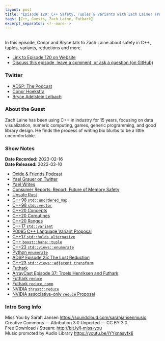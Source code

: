 ```yaml
---
layout: post
title: "Episode 120: C++ Safety, Tuples & Variants with Zach Laine! (Part 4)"
tags: [C++, Guests, Zach Laine, Futhark]
excerpt_separator: <!--more-->
---
```


<div id="buzzsprout-player-12413750"></div><script src="https://www.buzzsprout.com/1501960/12413750-episode-120-c-safety-tuples-variants-with-zach-laine-part-4.js?container_id=buzzsprout-player-12413750&player=small" type="text/javascript" charset="utf-8"></script>

<br>In this episode, Conor and Bryce talk to Zach Laine about safety in C++, tuples, variants, reductions and more.
 
<!--more-->

* [Link to Episode 120 on Website](https://adspthepodcast.com/2023/03/10/Episode-120.html)
* [Discuss this episode, leave a comment, or ask a question (on GitHub)](https://github.com/codereport/adsp2/discussions/11)

### Twitter
 
* [ADSP: The Podcast](https://twitter.com/adspthepodcast)
* [Conor Hoekstra](https://twitter.com/code_report)
* [Bryce Adelstein Lelbach](https://twitter.com/blelbach)

### About the Guest

Zach Laine has been using C++ in industry for 15 years, focusing on data visualization, numeric computing, games, generic programming, and good library design. He finds the process of writing bio blurbs to be a little uncomfortable.

### Show Notes
 
**Date Recorded:** 2023-02-16 <br>
**Date Released:** 2023-03-10

* [Oxide & Friends Podcast](https://oxide.computer/podcasts/oxide-and-friends)
* [Yael Grauer on Twitter](https://twitter.com/yaelwrites)
* [Yael Writes](https://yaelwrites.com/)
* [Consumer Reports: Report: Future of Memory Safety](https://advocacy.consumerreports.org/research/report-future-of-memory-safety/)
* [Unsafe Rust](https://doc.rust-lang.org/book/ch19-01-unsafe-rust.html)
* [C++98 `std::unordered_map`](https://en.cppreference.com/w/cpp/container/unordered_map)
* [C++98 `std::vector`](https://en.cppreference.com/w/cpp/container/vector)
* [C++20 Concepts](https://en.cppreference.com/w/cpp/language/constraints)
* [C++20 Coroutines](https://en.cppreference.com/w/cpp/language/coroutines)
* [C++20 Ranges](https://en.cppreference.com/w/cpp/ranges)
* [C++17 `std::variant`](https://en.cppreference.com/w/cpp/utility/variant)
* [P0095 C++ Language Variant Proposal](https://www.open-std.org/jtc1/sc22/wg21/docs/papers/2018/p0095r2.html)
* [C++17 `std::holds_alternative`](https://en.cppreference.com/w/cpp/utility/variant/holds_alternative)
* [C++ `boost::hana::tuple`](https://www.boost.org/doc/libs/1_65_1/libs/hana/doc/html/structboost_1_1hana_1_1tuple.html)
* [C++23 `std::views::enumerate`](https://www.open-std.org/jtc1/sc22/wg21/docs/papers/2020/p2164r0.pdf)
* [Python `enumerate`](https://docs.python.org/3/library/functions.html#enumerate)
* [ADSP Episode 25: The Lost Reduction](https://adspthepodcast.com/2021/05/14/Episode-25.html)
* [C++23 `std::views::adjacent_transform`](https://en.cppreference.com/w/cpp/ranges/adjacent_transform_view)
* [Futhark](https://futhark-lang.org/)
* [ArrayCast Episode 37: Troels Henriksen and Futhark](https://www.arraycast.com/episodes/episode37-futhark)
* [Futhark `reduce`](https://futhark-lang.org/docs/prelude/doc/prelude/soacs.html#972)
* [Futhark `reduce_comm`](https://futhark-lang.org/docs/prelude/doc/prelude/soacs.html#983)
* [NVIDIA `thrust::reduce`](https://thrust.github.io/doc/group__reductions_ga6ac0fe1561f58692e85112bd1145ddff.html)
* [NVIDIA associative-only `reduce` Proposal](https://github.com/NVIDIA/thrust/issues/1434)

### Intro Song Info
 
Miss You by Sarah Jansen https://soundcloud.com/sarahjansenmusic<br>
Creative Commons — Attribution 3.0 Unported — CC BY 3.0<br>
Free Download / Stream: http://bit.ly/l-miss-you<br>
Music promoted by Audio Library https://youtu.be/iYYxnasvfx8<br>

